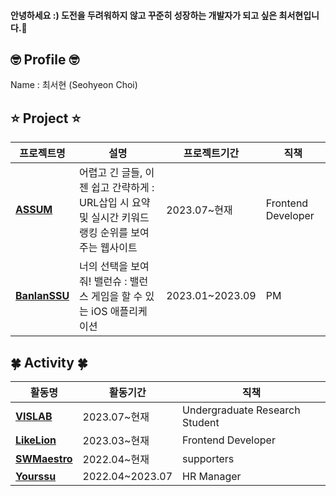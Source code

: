 #### 안녕하세요 :) 도전을 두려워하지 않고 꾸준히 성장하는 개발자가 되고 싶은 최서현입니다.🐥

## 🤓 Profile 🤓
Name : 최서현 (Seohyeon Choi) <br/>

## ⭐️ Project ⭐️

|프로젝트명|설명|프로젝트기간|직책|
|---|---|---|---|
| [**ASSUM**](https://github.com/LikelionAssum) | 어렵고 긴 글들, 이젠 쉽고 간략하게 : URL삽입 시 요약 및 실시간 키워드 랭킹 순위를 보여주는 웹사이트 | 2023.07~현재 | Frontend Developer |
| [**BanlanSSU**](https://github.com/hackathon-I-PROMAX) | 너의 선택을 보여줘! 밸런슈 : 밸런스 게임을 할 수 있는 iOS 애플리케이션 | 2023.01~2023.09 | PM |


## 🍀 Activity 🍀

|활동명|활동기간|직책|
|---|---|---|
| [**VISLAB**](http://vis.ssu.ac.kr/) | 2023.07~현재 | Undergraduate Research Student |
| [**LikeLion**](https://github.com/likelion-ssu/) | 2023.03~현재 | Frontend Developer |
| [**SWMaestro**](https://swmaestro.org/sw/main/main.do) | 2022.04~현재 | supporters |
| [**Yourssu**](https://yourssu.com/) | 2022.04~2023.07 | HR Manager |


